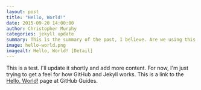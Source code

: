 ```yaml
---
layout: post
title: "Hello, World!"
date: 2015-09-20 14:00:00
author: Christopher Murphy
categories: jekyll update
summary: This is the summary of the post, I believe. Are we using this summary anywhere? If so, should it be the first paragraph? If not, can we delete this summary from the YAML front matter?
image: hello-world.png
imagealt: Hello, World! [Detail]
---
```


This is a test. I'll update it shortly and add more content. For now, I'm just trying to get a feel for how GitHub and Jekyll works. This is a link to the [Hello, World!][01] page at GitHub Guides.

[01]: https://guides.github.com/activities/hello-world/ "Hello, World!"
